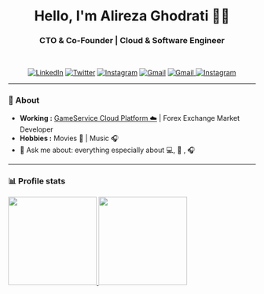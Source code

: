 <h1 align="center"> Hello, I'm Alireza Ghodrati 👨‍💻 </h1>

<h3 align="center">  CTO & Co-Founder | Cloud & Software Engineer </h3> <br>

<p align="center"> 
<a href="https://www.linkedin.com/in/dexterblade/"><img alt="LinkedIn" src="https://img.shields.io/badge/-Alireza_Ghodrati-blue?style=flat-square&logo=Linkedin&logoColor=white&link=https://www.linkedin.com/in/dexterblade/"></a>
<a href="https://twitter.com/DEXTER__BLADE"><img alt="Twitter" src="https://img.shields.io/badge/-DEXTER__BLADE-1ca0f1?style=flat-square&logo=twitter&logoColor=white&link=https://twitter.com/DEXTER__BLADE"></a>
<a href="https://www.instagram.com/alireza__ghodrati/?hl=en"><img alt="Instagram" src="https://img.shields.io/twitter/url?label=Alireza__Ghodrati&logo=Instagram&style=social&url=https://www.instagram.com/alireza__ghodrati/?hl=en"></a>
<a href="mailto:apps.ghodrati1377@gmail.com"><img alt="Gmail" src="https://img.shields.io/badge/-Alireza_Ghodrati-c14438?style=flat-square&logo=Gmail&logoColor=white&link=mailto:apps.ghodrati1377@gmail.com"></a>
 <a href="https://t.me/DexterBlade"><img alt="Gmail" src="https://img.shields.io/twitter/url?label=Alireza Ghodrati&logo=telegram&style=social&url=https://t.me/DexterBlade">
  </a>
<a href="https://letterboxd.com/AlirezaGhodrati/"><img alt="Instagram" src="https://img.shields.io/twitter/url?label=Alireza Ghodrati&logo=Letterboxd&style=social&url=https://letterboxd.com/AlirezaGhodrati/"></a>
</p>

---------------------------------------------------------------------------------------------------------------------------------------------------------------------------------

### 🤔 About
-  **Working :** [GameService Cloud Platform ☁️](https://gamesservice.ir/) | Forex Exchange Market Developer
-  **Hobbies :** Movies 🎥 | Music 🎧
-  💬 Ask me about: everything especially about 💻, 🎥 , 🎧

---------------------------------------------------------------------------------------------------------------------------------------------------------------------------------

### 📊 Profile stats

<a href="https://github.com/AVS1508">
  <img height="180em" src="https://github-readme-stats.vercel.app/api?username=AR-Ghodrati&theme=buefy&show_icons=true" />
  <img height="180em" src="https://github-readme-stats.vercel.app/api/top-langs/?username=AR-Ghodrati&theme=buefy&layout=compact" />
</a>
